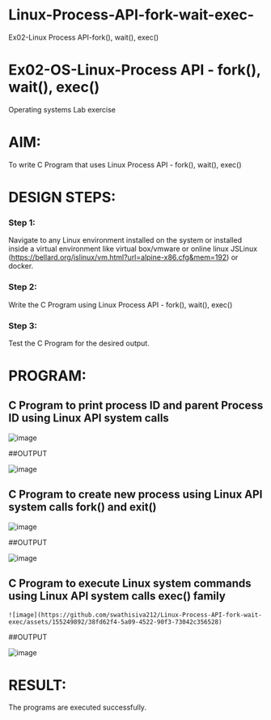 # Linux-Process-API-fork-wait-exec-
Ex02-Linux Process API-fork(), wait(), exec()
# Ex02-OS-Linux-Process API - fork(), wait(), exec()
Operating systems Lab exercise


# AIM:
To write C Program that uses Linux Process API - fork(), wait(), exec()

# DESIGN STEPS:

### Step 1:

Navigate to any Linux environment installed on the system or installed inside a virtual environment like virtual box/vmware or online linux JSLinux (https://bellard.org/jslinux/vm.html?url=alpine-x86.cfg&mem=192) or docker.

### Step 2:

Write the C Program using Linux Process API - fork(), wait(), exec()

### Step 3:

Test the C Program for the desired output. 

# PROGRAM:

## C Program to print process ID and parent Process ID using Linux API system calls

![image](https://github.com/swathisiva212/Linux-Process-API-fork-wait-exec/assets/155249892/d4c2ab34-e98a-44ac-82b4-b9ce16d422e7)















##OUTPUT

![image](https://github.com/swathisiva212/Linux-Process-API-fork-wait-exec/assets/155249892/f9c88475-3081-486c-9578-17810457df58)













## C Program to create new process using Linux API system calls fork() and exit()

![image](https://github.com/swathisiva212/Linux-Process-API-fork-wait-exec/assets/155249892/95287f8f-0a7e-497d-956f-d6ff0ee1906d)










##OUTPUT


![image](https://github.com/swathisiva212/Linux-Process-API-fork-wait-exec/assets/155249892/9b4ad0a2-a1fb-4785-8b19-826e1a53e6b9)






## C Program to execute Linux system commands using Linux API system calls exec() family


    ![image](https://github.com/swathisiva212/Linux-Process-API-fork-wait-exec/assets/155249892/38fd62f4-5a09-4522-90f3-73042c356528)
    






















##OUTPUT


![image](https://github.com/swathisiva212/Linux-Process-API-fork-wait-exec/assets/155249892/83de6c4f-e385-4783-b697-e40bac4d8214)
















# RESULT:
The programs are executed successfully.
